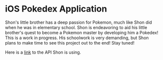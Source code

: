 # iOS Pokedex Application
Shon's little brother has a deep passion for Pokemon, much like Shon did when he was in elementary school. Shon is endeavoring to aid his little brother's quest to become a Pokemon master by developing him a Pokedex! This is a work in progress. His schoolwork is very demanding, but Shon plans to make time to see this project out to the end! Stay tuned!

Here is a [link](https://pokeapi.co/docs/v2#pokemon) to the API Shon is using. 

